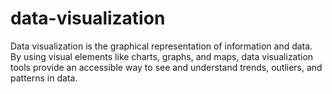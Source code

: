 # data-visualization
Data visualization is the graphical representation of information and data. By using visual elements like charts, graphs, and maps, data visualization tools provide an accessible way to see and understand trends, outliers, and patterns in data.
